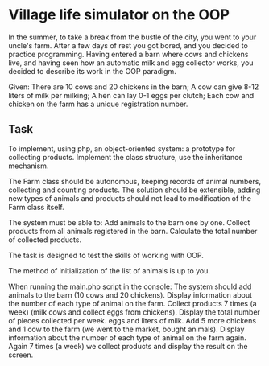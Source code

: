 # Village life simulator on the OOP

In the summer, to take a break from the bustle of the city, you went to your uncle's farm. After a few days of rest you got bored, and you decided to practice programming. Having entered a barn where cows and chickens live, and having seen how an automatic milk and egg collector works, you decided to describe its work in the OOP paradigm.

Given:
There are 10 cows and 20 chickens in the barn;
A cow can give 8-12 liters of milk per milking;
A hen can lay 0-1 eggs per clutch;
Each cow and chicken on the farm has a unique registration number.

## Task

To implement, using php, an object-oriented system: a prototype for collecting products. Implement the class structure, use the inheritance mechanism.

The Farm class should be autonomous, keeping records of animal numbers, collecting and counting products. The solution should be extensible, adding new types of animals and products should not lead to modification of the Farm class itself.

The system must be able to:
Add animals to the barn one by one.
Collect products from all animals registered in the barn.
Calculate the total number of collected products.

The task is designed to test the skills of working with OOP.

The method of initialization of the list of animals is up to you.

When running the main.php script in the console:
The system should add animals to the barn (10 cows and 20 chickens).
Display information about the number of each type of animal on the farm.
Collect products 7 times (a week) (milk cows and collect eggs from chickens).
Display the total number of pieces collected per week. eggs and liters of milk.
Add 5 more chickens and 1 cow to the farm (we went to the market, bought animals).
Display information about the number of each type of animal on the farm again.
Again 7 times (a week) we collect products and display the result on the screen.